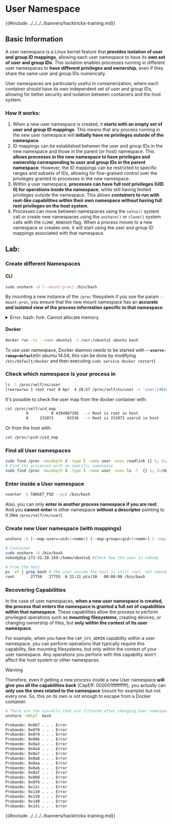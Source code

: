 # User Namespace

{{#include ../../../../banners/hacktricks-training.md}}

## Basic Information

A user namespace is a Linux kernel feature that **provides isolation of user and group ID mappings**, allowing each user namespace to have its **own set of user and group IDs**. This isolation enables processes running in different user namespaces to **have different privileges and ownership**, even if they share the same user and group IDs numerically.

User namespaces are particularly useful in containerization, where each container should have its own independent set of user and group IDs, allowing for better security and isolation between containers and the host system.

### How it works:

1. When a new user namespace is created, it **starts with an empty set of user and group ID mappings**. This means that any process running in the new user namespace will **initially have no privileges outside of the namespace**.
2. ID mappings can be established between the user and group IDs in the new namespace and those in the parent (or host) namespace. This **allows processes in the new namespace to have privileges and ownership corresponding to user and group IDs in the parent namespace**. However, the ID mappings can be restricted to specific ranges and subsets of IDs, allowing for fine-grained control over the privileges granted to processes in the new namespace.
3. Within a user namespace, **processes can have full root privileges (UID 0) for operations inside the namespace**, while still having limited privileges outside the namespace. This allows **containers to run with root-like capabilities within their own namespace without having full root privileges on the host system**.
4. Processes can move between namespaces using the `setns()` system call or create new namespaces using the `unshare()` or `clone()` system calls with the `CLONE_NEWUSER` flag. When a process moves to a new namespace or creates one, it will start using the user and group ID mappings associated with that namespace.

## Lab:

### Create different Namespaces

#### CLI

```bash
sudo unshare -U [--mount-proc] /bin/bash
```

By mounting a new instance of the `/proc` filesystem if you use the param `--mount-proc`, you ensure that the new mount namespace has an **accurate and isolated view of the process information specific to that namespace**.

<details>

<summary>Error: bash: fork: Cannot allocate memory</summary>

When `unshare` is executed without the `-f` option, an error is encountered due to the way Linux handles new PID (Process ID) namespaces. The key details and the solution are outlined below:

1. **Problem Explanation**:

   - The Linux kernel allows a process to create new namespaces using the `unshare` system call. However, the process that initiates the creation of a new PID namespace (referred to as the "unshare" process) does not enter the new namespace; only its child processes do.
   - Running `%unshare -p /bin/bash%` starts `/bin/bash` in the same process as `unshare`. Consequently, `/bin/bash` and its child processes are in the original PID namespace.
   - The first child process of `/bin/bash` in the new namespace becomes PID 1. When this process exits, it triggers the cleanup of the namespace if there are no other processes, as PID 1 has the special role of adopting orphan processes. The Linux kernel will then disable PID allocation in that namespace.

2. **Consequence**:

   - The exit of PID 1 in a new namespace leads to the cleaning of the `PIDNS_HASH_ADDING` flag. This results in the `alloc_pid` function failing to allocate a new PID when creating a new process, producing the "Cannot allocate memory" error.

3. **Solution**:
   - The issue can be resolved by using the `-f` option with `unshare`. This option makes `unshare` fork a new process after creating the new PID namespace.
   - Executing `%unshare -fp /bin/bash%` ensures that the `unshare` command itself becomes PID 1 in the new namespace. `/bin/bash` and its child processes are then safely contained within this new namespace, preventing the premature exit of PID 1 and allowing normal PID allocation.

By ensuring that `unshare` runs with the `-f` flag, the new PID namespace is correctly maintained, allowing `/bin/bash` and its sub-processes to operate without encountering the memory allocation error.

</details>

#### Docker

```bash
docker run -ti --name ubuntu1 -v /usr:/ubuntu1 ubuntu bash
```

To use user namespace, Docker daemon needs to be started with **`--userns-remap=default`**(In ubuntu 14.04, this can be done by modifying `/etc/default/docker` and then executing `sudo service docker restart`)

### &#x20;Check which namespace is your process in

```bash
ls -l /proc/self/ns/user
lrwxrwxrwx 1 root root 0 Apr  4 20:57 /proc/self/ns/user -> 'user:[4026531837]'
```

It's possible to check the user map from the docker container with:

```bash
cat /proc/self/uid_map
         0          0 4294967295  --> Root is root in host
         0     231072      65536  --> Root is 231072 userid in host
```

Or from the host with:

```bash
cat /proc/<pid>/uid_map
```

### Find all User namespaces

```bash
sudo find /proc -maxdepth 3 -type l -name user -exec readlink {} \; 2>/dev/null | sort -u
# Find the processes with an specific namespace
sudo find /proc -maxdepth 3 -type l -name user -exec ls -l  {} \; 2>/dev/null | grep <ns-number>
```

### Enter inside a User namespace

```bash
nsenter -U TARGET_PID --pid /bin/bash
```

Also, you can only **enter in another process namespace if you are root**. And you **cannot** **enter** in other namespace **without a descriptor** pointing to it (like `/proc/self/ns/user`).

### Create new User namespace (with mappings)

```bash
unshare -U [--map-user=<uid>|<name>] [--map-group=<gid>|<name>] [--map-root-user] [--map-current-user]
```

```bash
# Container
sudo unshare -U /bin/bash
nobody@ip-172-31-28-169:/home/ubuntu$ #Check how the user is nobody

# From the host
ps -ef | grep bash # The user inside the host is still root, not nobody
root       27756   27755  0 21:11 pts/10   00:00:00 /bin/bash
```

### Recovering Capabilities

In the case of user namespaces, **when a new user namespace is created, the process that enters the namespace is granted a full set of capabilities within that namespace**. These capabilities allow the process to perform privileged operations such as **mounting** **filesystems**, creating devices, or changing ownership of files, but **only within the context of its user namespace**.

For example, when you have the `CAP_SYS_ADMIN` capability within a user namespace, you can perform operations that typically require this capability, like mounting filesystems, but only within the context of your user namespace. Any operations you perform with this capability won't affect the host system or other namespaces.

> [!WARNING]
> Therefore, even if getting a new process inside a new User namespace **will give you all the capabilities back** (CapEff: 000001ffffffffff), you actually can **only use the ones related to the namespace** (mount for example) but not every one. So, this on its own is not enough to escape from a Docker container.

```bash
# There are the syscalls that are filtered after changing User namespace with:
unshare -UmCpf  bash

Probando: 0x067 . . . Error
Probando: 0x070 . . . Error
Probando: 0x074 . . . Error
Probando: 0x09b . . . Error
Probando: 0x0a3 . . . Error
Probando: 0x0a4 . . . Error
Probando: 0x0a7 . . . Error
Probando: 0x0a8 . . . Error
Probando: 0x0aa . . . Error
Probando: 0x0ab . . . Error
Probando: 0x0af . . . Error
Probando: 0x0b0 . . . Error
Probando: 0x0f6 . . . Error
Probando: 0x12c . . . Error
Probando: 0x130 . . . Error
Probando: 0x139 . . . Error
Probando: 0x140 . . . Error
Probando: 0x141 . . . Error
```

{{#include ../../../../banners/hacktricks-training.md}}
